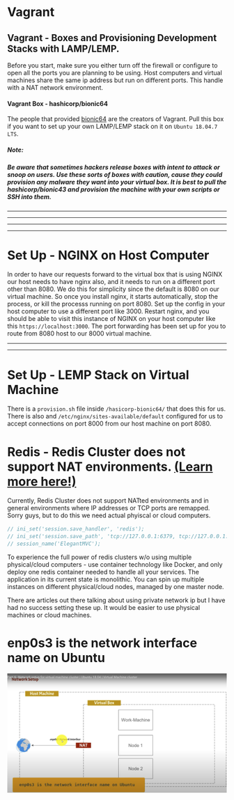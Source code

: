 # Vagrant
## Vagrant - Boxes and Provisioning Development Stacks with LAMP/LEMP.
Before you start, make sure you either turn off the firewall or configure to open all the ports you are planning to be using.  Host computers and virtual machines share the same ip address but run on different ports.   This handle with a NAT network environment. 

#### Vagrant Box - hashicorp/bionic64
The people that provided [bionic64](https://app.vagrantup.com/hashicorp/boxes/bionic64) are the creators of Vagrant.  Pull this box if you want to set up your own LAMP/LEMP stack on it on `Ubuntu 18.04.7 LTS`.

##### Note: 
##### Be aware that sometimes hackers release boxes with intent to attack or snoop on users.  Use these sorts of boxes with caution, cause they could provision any malware they want into your virtual box.  It is best to pull the hashicorp/bionic43 and provision the machine with your own scripts or SSH into them.

---
---

---
---

# Set Up - NGINX on Host Computer
In order to have our requests forward to the virtual box that is using NGINX our host needs to have nginx also, and it needs to run on a different port other than 8080.  We do this for simplicity since the default is 8080 on our virtual machine.  So once you install nginx, it starts automatically, stop the process, or kill the processs running on port 8080.  Set up the config in your host computer to use a different port like 3000.  Restart nginx, and you should be able to visit this instance of NGINX on your host computer like this `https://localhost:3000`.  The port forwarding has been set up for you to route from 8080 host to our 8000 virtual machine.

---
---

# Set Up - LEMP Stack on Virtual Machine
There is a `provision.sh` file inside `/hasicorp-bionic64/` that does this for us.  There is also and `/etc/nginx/sites-available/default` configured for us to accept connections on port 8000 from our host machine on port 8080.


# Redis - Redis Cluster does not support NAT environments. [(Learn more here!)](https://redis.io/docs/management/scaling/)

Currently, Redis Cluster does not support NATted environments and in general environments where IP addresses or TCP ports are remapped.
Sorry guys, but to do this we need actual phyiscal or cloud computers.
```php
// ini_set('session.save_handler', 'redis');
// ini_set('session.save_path', 'tcp://127.0.0.1:6379, tcp://127.0.0.1:6379');
// session_name('ElegantMVC');
```

To experience the full power of redis clusters w/o using multiple physical/cloud computers - use container technology like Docker, and only deploy one redis container needed to handle all your services.  The application in its current state is monolithic.  You can spin up multiple instances on different physical/cloud nodes, managed by one master node.

There are articles out there talking about using private network ip but I have had no success setting these up.  It would be easier to use physical machines or cloud machines.

# enp0s3 is the network interface name on Ubuntu
![enp0s3 is the network interface name on Ubuntu](https://raw.githubusercontent.com/mharoot/Vagrant/master/hashicorp-bionic64/Nat%20Illustration%20with%20Host%20and%203%20Virtual%20machines.png)


